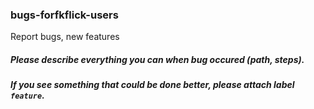 ### bugs-forfkflick-users
Report bugs, new features


##### Please describe everything you can when bug occured (path, steps). 

##### If you see something that could be done better, please attach label ```feature```. 

